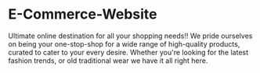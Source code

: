 # E-Commerce-Website
Ultimate online destination for all your shopping needs!! We pride ourselves on being your one-stop-shop for a wide range of high-quality products, curated to cater to your every desire. Whether you're looking for the latest fashion trends, or old traditional wear  we have it all right here.
